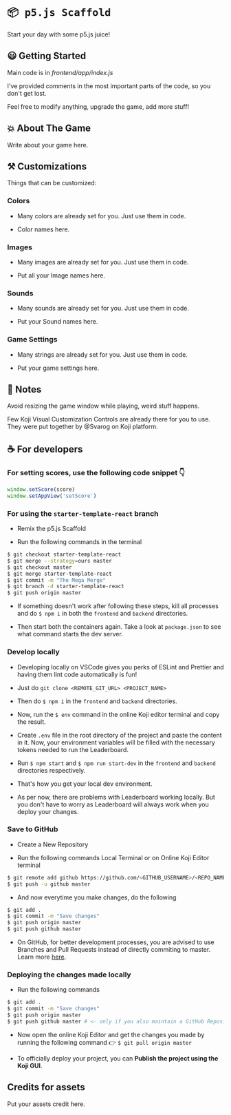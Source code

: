 # `📦 p5.js Scaffold`

Start your day with some p5.js juice!

## 😃 Getting Started

Main code is in *frontend/app/index.js*

I've provided comments in the most important parts of the code, so you don't get lost.

Feel free to modify anything, upgrade the game, add more stuff!

## 💥 About The Game

Write about your game here.

## ⚒️ Customizations

Things that can be customized:

### Colors

- Many colors are already set for you. Just use them in code.

- Color names here.

### Images

- Many images are already set for you. Just use them in code.

- Put all your Image names here.

### Sounds

- Many sounds are already set for you. Just use them in code.

- Put your Sound names here.

### Game Settings

- Many strings are already set for you. Just use them in code.

- Put your game settings here.

## 📖 Notes

Avoid resizing the game window while playing, weird stuff happens.

Few Koji Visual Customization Controls are already there for you to use. They were put together by @Svarog on Koji platform.

## ☕ For developers

### For setting scores, use the following code snippet 👇

```js
window.setScore(score)
window.setAppView('setScore')
```

### For using the `starter-template-react` branch

- Remix the p5.js Scaffold

- Run the following commands in the terminal

```bash
$ git checkout starter-template-react
$ git merge --strategy=ours master
$ git checkout master
$ git merge starter-template-react
$ git commit -m "The Mega Merge"
$ git branch -d starter-template-react
$ git push origin master
```

- If something doesn't work after following these steps, kill all processes and do `$ npm i` in both the `frontend` and `backend` directories.

- Then start both the containers again. Take a look at `package.json` to see what command starts the dev server.

### Develop locally

- Developing locally on VSCode gives you perks of ESLint and Prettier and having them lint code automatically is fun!

- Just do `git clone <REMOTE_GIT_URL> <PROJECT_NAME>`

- Then do `$ npm i` in the `frontend` and `backend` directories.

- Now, run the `$ env` command in the online Koji editor terminal and copy the result.

- Create `.env` file in the root directory of the project and paste the content in it. Now, your environment variables will be filled with the necessary tokens needed to run the Leaderboard.

- Run `$ npm start` and `$ npm run start-dev` in the `frontend` and `backend` directories respectively.

- That's how you get your local dev environment.

- As per now, there are problems with Leaderboard working locally. But you don't have to worry as Leaderboard will always work when you deploy your changes.

### Save to GitHub

- Create a New Repository

- Run the following commands Local Terminal or on Online Koji Editor terminal

```bash
$ git remote add github https://github.com/<GITHUB_USERNAME>/<REPO_NAME>.git
$ git push -u github master
```

- And now everytime you make changes, do the following

```bash
$ git add .
$ git commit -m "Save changes"
$ git push origin master
$ git push github master
```

- On GitHub, for better development processes, you are advised to use Branches and Pull Requests instead of directly commiting to master. Learn more [here](https://guides.github.com/).

### Deploying the changes made locally

- Run the following commands

```bash
$ git add .
$ git commit -m "Save changes"
$ git push origin master
$ git push github master # <- only if you also maintain a GitHub Repository
```

- Now open the online Koji Editor and get the changes you made by running the following command 👉 `$ git pull origin master`

- To officially deploy your project, you can **Publish the project using the Koji GUI**.

## Credits for assets

Put your assets credit here.
